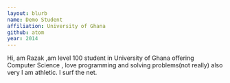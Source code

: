 ```yaml
---
layout: blurb
name: Demo Student
affiliation: University of Ghana
github: atom
year: 2014
---
```

Hi, am Razak ,am level 100 student in University of Ghana offering Computer Science , love programming and solving problems(not really) 
also very I am athletic. I surf the net.
